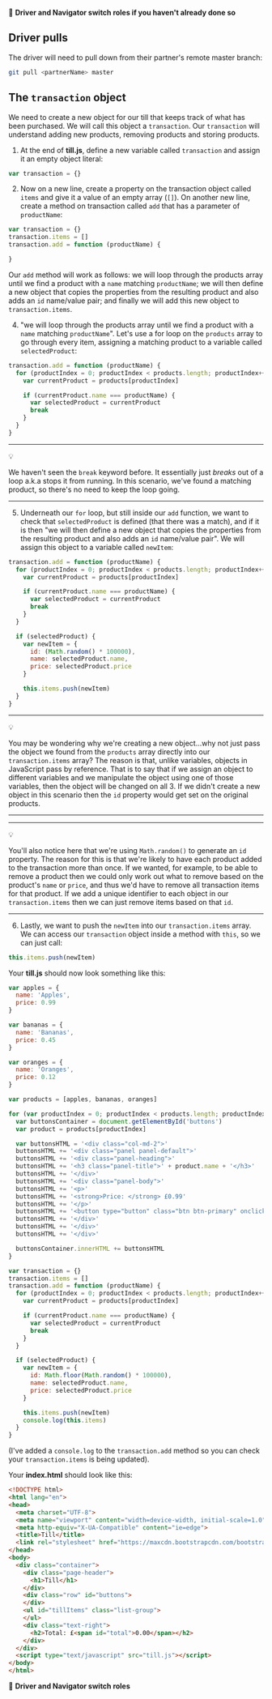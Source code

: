 :twisted_rightwards_arrows: **Driver and Navigator switch roles if you haven't already done so**

Driver pulls
------
The driver will need to pull down from their partner's remote master branch:

```bash
git pull <partnerName> master
```

The `transaction` object
------
We need to create a new object for our till that keeps track of what has been purchased. We will call this object a `transaction`. Our `transaction` will understand adding new products, removing products and storing products. 

1) At the end of **till.js**, define a new variable called `transaction` and assign it an empty object literal:

```js
var transaction = {}
```

2) Now on a new line, create a property on the transaction object called `items` and give it a value of an empty array (`[]`). On another new line, create a method on transaction called `add` that has a parameter of `productName`:

```js
var transaction = {}
transaction.items = []
transaction.add = function (productName) {

}
```

Our `add` method will work as follows: we will loop through the products array until we find a product with a `name` matching `productName`; we will then define a new object that copies the properties from the resulting product and also adds an `id` name/value pair; and finally we will add this new object to `transaction.items`.

4) "we will loop through the products array until we find a product with a `name` matching `productName`".  Let's use a for loop on the `products` array to go through every item, assigning a matching product to a variable called `selectedProduct`:

```js
transaction.add = function (productName) {
  for (productIndex = 0; productIndex < products.length; productIndex++) {
    var currentProduct = products[productIndex]

    if (currentProduct.name === productName) {
      var selectedProduct = currentProduct
      break
    }
  }
}
```

***
:bulb:

We haven't seen the `break` keyword before. It essentially just *breaks* out of a loop a.k.a stops it from running. In this scenario, we've found a matching product, so there's no need to keep the loop going.
***

5) Underneath our `for` loop, but still inside our `add` function, we want to check that `selectedProduct` is defined (that there was a match), and if it is then "we will then define a new object that copies the properties from the resulting product and also adds an `id` name/value pair". We will assign this object to a variable called `newItem`:

```js
transaction.add = function (productName) {
  for (productIndex = 0; productIndex < products.length; productIndex++) {
    var currentProduct = products[productIndex]

    if (currentProduct.name === productName) {
      var selectedProduct = currentProduct
      break
    }
  }

  if (selectedProduct) {
    var newItem = {
      id: (Math.random() * 100000),
      name: selectedProduct.name,
      price: selectedProduct.price
    }

    this.items.push(newItem)
  }
}
```

***
:bulb:

You may be wondering why we're creating a new object...why not just pass the object we found from the `products` array directly into our `transaction.items` array? The reason is that, unlike variables, objects in JavaScript pass by reference. That is to say that if we assign an object to different variables and we manipulate the object using one of those variables, then the object will be changed on all 3. If we didn't create a new object in this scenario then the `id` property would get set on the original products.
***

***
:bulb:

You'll also notice here that we're using `Math.random()` to generate an `id` property. The reason for this is that we're likely to have each product added to the transaction more than once. If we wanted, for example, to be able to remove a product then we could only work out what to remove based on the product's `name` or `price`, and thus we'd have to remove all transaction items for that product. If we add a unique identifier to each object in our `transaction.items` then we can just remove items based on that `id`. 
***

6) Lastly, we want to push the `newItem` into our `transaction.items` array. We can access our `transaction` object inside a method with `this`, so we can just call: 

```js
this.items.push(newItem)
```

Your **till.js** should now look something like this:

```js
var apples = {
  name: 'Apples',
  price: 0.99
}

var bananas = {
  name: 'Bananas',
  price: 0.45
}

var oranges = {
  name: 'Oranges',
  price: 0.12
}

var products = [apples, bananas, oranges]

for (var productIndex = 0; productIndex < products.length; productIndex++) {
  var buttonsContainer = document.getElementById('buttons')
  var product = products[productIndex]

  var buttonsHTML = '<div class="col-md-2">'
  buttonsHTML += '<div class="panel panel-default">'
  buttonsHTML += '<div class="panel-heading">'
  buttonsHTML += '<h3 class="panel-title">' + product.name + '</h3>'
  buttonsHTML += '</div>'
  buttonsHTML += '<div class="panel-body">'
  buttonsHTML += '<p>'
  buttonsHTML += '<strong>Price: </strong> £0.99'
  buttonsHTML += '</p>'
  buttonsHTML += '<button type="button" class="btn btn-primary" onclick="transaction.add(\'' + product.name + '\')">Add</button>'
  buttonsHTML += '</div>'
  buttonsHTML += '</div>'
  buttonsHTML += '</div>'

  buttonsContainer.innerHTML += buttonsHTML
}

var transaction = {}
transaction.items = []
transaction.add = function (productName) {
  for (productIndex = 0; productIndex < products.length; productIndex++) {
    var currentProduct = products[productIndex]

    if (currentProduct.name === productName) {
      var selectedProduct = currentProduct
      break
    }
  }

  if (selectedProduct) {
    var newItem = {
      id: Math.floor(Math.random() * 100000),
      name: selectedProduct.name,
      price: selectedProduct.price
    }

    this.items.push(newItem)
    console.log(this.items)
  }
}
```

(I've added a `console.log` to the `transaction.add` method so you can check your `transaction.items` is being updated).

Your **index.html** should look like this:

```html
<!DOCTYPE html>
<html lang="en">
<head>
  <meta charset="UTF-8">
  <meta name="viewport" content="width=device-width, initial-scale=1.0">
  <meta http-equiv="X-UA-Compatible" content="ie=edge">
  <title>Till</title>
  <link rel="stylesheet" href="https://maxcdn.bootstrapcdn.com/bootstrap/3.3.7/css/bootstrap.min.css" integrity="sha384-BVYiiSIFeK1dGmJRAkycuHAHRg32OmUcww7on3RYdg4Va+PmSTsz/K68vbdEjh4u" crossorigin="anonymous">
</head>
<body>
  <div class="container">
    <div class="page-header">
      <h1>Till</h1>
    </div>
    <div class="row" id="buttons">
    </div>
    <ul id="tillItems" class="list-group">
    </ul>
    <div class="text-right">
      <h2>Total: £<span id="total">0.00</span></h2>
    </div>
  </div>
  <script type="text/javascript" src="till.js"></script>
</body>
</html>
```

:twisted_rightwards_arrows: **Driver and Navigator switch roles**